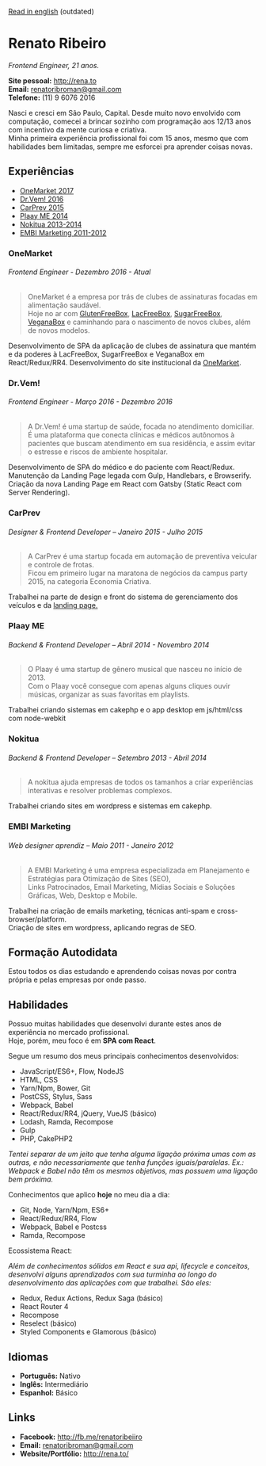 [Read in english](https://github.com/renatorib/curriculum-vitae/blob/master/EN-US.md) (outdated)

# Renato Ribeiro
*Frontend Engineer, 21 anos.*

**Site pessoal:** http://rena.to  
**Email:** renatoribroman@gmail.com  
**Telefone:** (11) 9 6076 2016  

Nasci e cresci em São Paulo, Capital. Desde muito novo envolvido com computação, comecei a brincar sozinho com programação aos 12/13 anos com incentivo da mente curiosa e criativa.  
Minha primeira experiência profissional foi com 15 anos, mesmo que com habilidades bem limitadas, sempre me esforcei pra aprender coisas novas.

## Experiências

* [OneMarket 2017](#onemarket)
* [Dr.Vem! 2016](#drvem)
* [CarPrev 2015](#carprev)
* [Plaay ME 2014](#plaay-me)
* [Nokitua 2013-2014](#nokitua)
* [EMBI Marketing 2011-2012](#embi-marketing)

### OneMarket
###### Frontend Engineer - Dezembro 2016 - *Atual*

> OneMarket é a empresa por trás de clubes de assinaturas focadas em alimentação saudável.  
> Hoje no ar com [GlutenFreeBox](http://glutenfreebox.com.br), [LacFreeBox](http://lacfreebox.com.br), [SugarFreeBox](http://sugarfreebox.com.br), [VeganaBox](http://veganabox.com.br) e caminhando para o nascimento de novos clubes, além de novos modelos.

Desenvolvimento de SPA da aplicação de clubes de assinatura que mantém e da poderes à LacFreeBox, SugarFreeBox e VeganaBox em React/Redux/RR4.
Desenvolvimento do site institucional da [OneMarket](https://onemarket.com.br).


### Dr.Vem!
###### Frontend Engineer - Março 2016 - Dezembro 2016

> A Dr.Vem! é uma startup de saúde, focada no atendimento domiciliar.  
> É uma plataforma que conecta clínicas e médicos autônomos à pacientes que buscam atendimento em sua residência, e assim evitar o estresse e riscos de ambiente hospitalar.   

Desenvolvimento de SPA do médico e do paciente com React/Redux.
Manutenção da Landing Page legada com Gulp, Handlebars, e Browserify.  
Criação da nova Landing Page em React com Gatsby (Static React com Server Rendering).  

### CarPrev
###### Designer & Frontend Developer – Janeiro 2015 - Julho 2015

> A CarPrev é uma startup focada em automação de preventiva veicular e controle de frotas.  
> Ficou em primeiro lugar na maratona de negócios da campus party 2015, na categoria Economia Criativa.  

Trabalhei na parte de design e front do sistema de gerenciamento dos veículos e da [landing page.](https://web.archive.org/web/20160109211024/http://carprev.com.br/)  

### Plaay ME
###### Backend & Frontend Developer – Abril 2014 - Novembro 2014

> O Plaay é uma startup de gênero musical que nasceu no início de 2013.  
> Com o Plaay você consegue com apenas alguns cliques ouvir músicas, organizar as suas favoritas em playlists.

Trabalhei criando sistemas em cakephp e o app desktop em js/html/css com node-webkit

### Nokitua
###### Backend & Frontend Developer – Setembro 2013 - Abril 2014
  
> A nokitua ajuda empresas de todos os tamanhos a criar experiências interativas e resolver problemas complexos.  

Trabalhei criando sites em wordpress e sistemas em cakephp.  

### EMBI Marketing
###### Web designer aprendiz – Maio 2011 - Janeiro 2012
  
> A EMBI Marketing é uma empresa especializada em Planejamento e Estratégias para Otimização de Sites (SEO),  
> Links Patrocinados, Email Marketing, Mídias Sociais e Soluções Gráficas, Web, Desktop e Mobile.  

Trabalhei na criação de emails marketing, técnicas anti-spam e cross-browser/platform.  
Criação de sites em wordpress, aplicando regras de SEO.  

## Formação Autodidata
Estou todos os dias estudando e aprendendo coisas novas por contra própria e pelas empresas por onde passo.  

## Habilidades  
Possuo muitas habilidades que desenvolvi durante estes anos de experiência no mercado profissional.  
Hoje, porém, meu foco é em **SPA com React**.

Segue um resumo dos meus principais conhecimentos desenvolvidos:  

* JavaScript/ES6+, Flow, NodeJS
* HTML, CSS
* Yarn/Npm, Bower, Git
* PostCSS, Stylus, Sass
* Webpack, Babel
* React/Redux/RR4, jQuery, VueJS (básico)
* Lodash, Ramda, Recompose
* Gulp
* PHP, CakePHP2

*Tentei separar de um jeito que tenha alguma ligação próxima umas com as outras, e não necessariamente que tenha funções iguais/paralelas. Ex.: Webpack e Babel não têm os mesmos objetivos, mas possuem uma ligação bem próxima.*

Conhecimentos que aplico **hoje** no meu dia a dia:

* Git, Node, Yarn/Npm, ES6+
* React/Redux/RR4, Flow
* Webpack, Babel e Postcss
* Ramda, Recompose

Ecossistema React:

*Além de conhecimentos sólidos em React e sua api, lifecycle e conceitos, desenvolvi alguns aprendizados com sua turminha ao longo do desenvolvimento das aplicações com que trabalhei. São eles:*

* Redux, Redux Actions, Redux Saga (básico)
* React Router 4
* Recompose
* Reselect (básico)
* Styled Components e Glamorous (básico)


## Idiomas

* **Português:** Nativo  
* **Inglês:** Intermediário  
* **Espanhol:** Básico  

## Links

* **Facebook:** http://fb.me/renatoribeiiro  
* **Email:** renatoribroman@gmail.com  
* **Website/Portfólio:** http://rena.to/  
